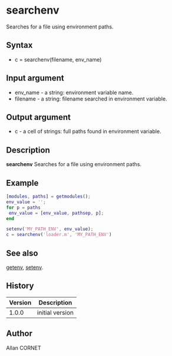 # searchenv

Searches for a file using environment paths.

## Syntax

- c = searchenv(filename, env_name)

## Input argument

- env_name - a string: environment variable name.
- filename - a string: filename searched in environment variable.

## Output argument

- c - a cell of strings: full paths found in environment variable.

## Description

  <p><b>searchenv</b> Searches for a file using environment paths.</p>

## Example

```matlab
[modules, paths] = getmodules();
env_value = '';
for p = paths
 env_value = [env_value, pathsep, p];
end

setenv('MY_PATH_ENV', env_value);
c = searchenv('loader.m', 'MY_PATH_ENV')
```

## See also

[getenv](getenv.md), [setenv](setenv.md).

## History

| Version | Description     |
| ------- | --------------- |
| 1.0.0   | initial version |

## Author

Allan CORNET
